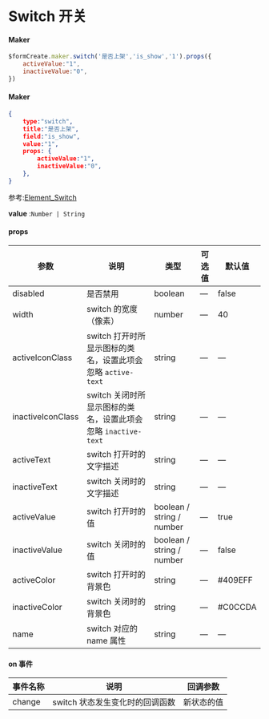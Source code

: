# Switch 开关

#### Maker
```js
$formCreate.maker.switch('是否上架','is_show','1').props({
    activeValue:"1",
    inactiveValue:"0",
})
```

#### Maker
```json
{
    type:"switch",
    title:"是否上架",
    field:"is_show",
    value:"1",
    props: {
        activeValue:"1",
        inactiveValue:"0",
    },
}
```

参考:[Element_Switch](http://element-cn.eleme.io/#/zh-CN/component/switch)

**value** :`Number | String`

#### props

| 参数                | 说明                                                         | 类型                      | 可选值 | 默认值  |
| ------------------- | ------------------------------------------------------------ | ------------------------- | ------ | ------- |
| disabled            | 是否禁用                                                     | boolean                   | —      | false   |
| width               | switch 的宽度（像素）                                        | number                    | —      | 40      |
| activeIconClass   | switch 打开时所显示图标的类名，设置此项会忽略 `active-text`  | string                    | —      | —       |
| inactiveIconClass | switch 关闭时所显示图标的类名，设置此项会忽略 `inactive-text` | string                    | —      | —       |
| activeText         | switch 打开时的文字描述                                      | string                    | —      | —       |
| inactiveText       | switch 关闭时的文字描述                                      | string                    | —      | —       |
| activeValue        | switch 打开时的值                                            | boolean / string / number | —      | true    |
| inactiveValue      | switch 关闭时的值                                            | boolean / string / number | —      | false   |
| activeColor        | switch 打开时的背景色                                        | string                    | —      | #409EFF |
| inactiveColor      | switch 关闭时的背景色                                        | string                    | —      | #C0CCDA |
| name                | switch 对应的 name 属性                                      | string                    | —      | —       |

#### on 事件

| 事件名称 | 说明                            | 回调参数   |
| -------- | ------------------------------- | ---------- |
| change   | switch 状态发生变化时的回调函数 | 新状态的值 |




